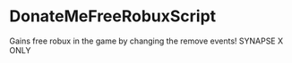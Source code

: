 # DonateMeFreeRobuxScript
Gains free robux in the game by changing the remove events!
SYNAPSE X ONLY
